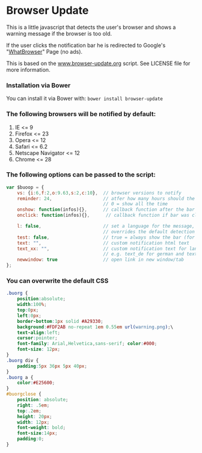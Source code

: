 # Browser Update

This is a little javascript that detects the user's browser and shows a warning message if the browser is too old.

If the user clicks the notification bar he is redirected to Google's "<a href="http://whatbrowser.org">WhatBrowser</a>" Page (no ads).

This is based on the <a href="http://www.browser-update.org">www.browser-update.org</a> script. See LICENSE file for more information.

### Installation via Bower
You can install it via Bower with: `bower install browser-update`

### The following browsers will be notified by default:
1. IE <= 9
2. Firefox <= 23
3. Opera <= 12
4. Safari <= 6.2
5. Netscape Navigator <= 12
6. Chrome <= 28


### The following options can be passed to the script:
``` javascript
var $buoop = {
    vs: {i:6,f:2,o:9.63,s:2,c:10},  // browser versions to notify
    reminder: 24,                   // atfer how many hours should the message reappear
                                    // 0 = show all the time
    onshow: function(infos){},      // callback function after the bar has appeared
    onclick: function(infos){},      // callback function if bar was clicked

    l: false,                       // set a language for the message, e.g. "en"
                                    // overrides the default detection
    test: false,                    // true = always show the bar (for testing)
    text: "",                       // custom notification html text
    text_xx: "",                    // custom notification text for language "xx"
                                    // e.g. text_de for german and text_it for italian
    newwindow: true                 // open link in new window/tab
};
```
### You can overwrite the default CSS
``` css
.buorg {
    position:absolute;
    width:100%;
    top:0px;
    left:0px;
    border-bottom:1px solid #A29330;
    background:#FDF2AB no-repeat 1em 0.55em url(warning.png);\
    text-align:left;
    cursor:pointer;
    font-family: Arial,Helvetica,sans-serif; color:#000;
    font-size: 12px;
}
.buorg div {
    padding:5px 36px 5px 40px;
}
.buorg a {
    color:#E25600;
}
#buorgclose {
    position: absolute;
    right: .5em;
    top:.2em;
    height: 20px;
    width: 12px;
    font-weight: bold;
    font-size:14px;
    padding:0;
}
```